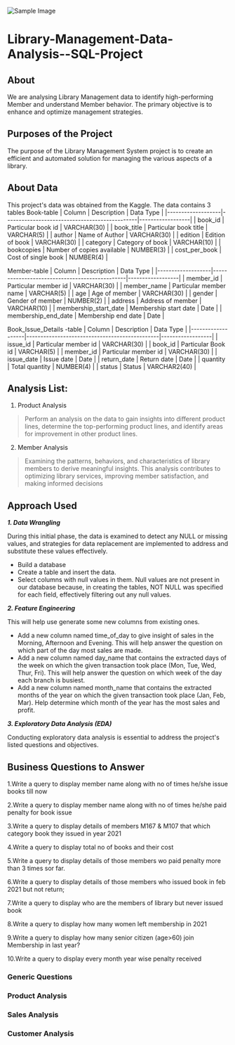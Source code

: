 ![Sample Image](https://petapixel.com/assets/uploads/2017/04/119_074_New-York-Public-Library-Reading-Room_NY-2009-BG.jpg)


# Library-Management-Data-Analysis--SQL-Project
## About
We are analysing Library Management data to identify high-performing Member and understand Member behavior. The primary objective is to enhance and optimize management strategies. 

## Purposes of the Project
The purpose of the Library Management System project is to create an efficient and automated solution for managing the various aspects of a library.

## About Data
This project's data was obtained from the Kaggle.
The data contains 3 tables
Book-table
| Column            | Description                                   | Data Type        |
|-------------------|-----------------------------------------------|------------------|
| book_id        | Particular book id                            | VARCHAR(30)      |
| book_title     | Particular book title                         | VARCHAR(5)       |
| author         | Name of Author                                | VARCHAR(30)      |
| edition        | Edition of book                               | VARCHAR(30)      |
| category       | Category of book                              | VARCHAR(10)      |
| bookcopies     | Number of copies available                     | NUMBER(3)     |
| cost_per_book  | Cost of single book                           | NUMBER(4)     |

Member-table
| Column            | Description                                   | Data Type        |
|-------------------|-----------------------------------------------|------------------|
| member_id          | Particular member id                           | VARCHAR(30)      |
| member_name        | Particular member name                         | VARCHAR(5)       |
| age                | Age of member                                  | VARCHAR(30)      |
| gender             | Gender of member                               | NUMBER(2)      |
| address                 | Address of member                         | VARCHAR(10)      |
| membership_start_date   | Membership start date                     | Date    |
| membership_end_date     | Membership end date                       | Date    |


Book_Issue_Details -table
| Column            | Description                                   | Data Type        |
|-------------------|-----------------------------------------------|------------------|
| issue_id          | Particular member id                           | VARCHAR(30)      |
| book_id            | Particular Book id                            | VARCHAR(5)       |
| member_id           | Particular  member id                      | VARCHAR(30)      |
| issue_date           | Issue date                                | Date      |
| return_date          | Return date                               | Date      |
| quantity             | Total quantity                          | NUMBER(4)    |
| status               | Status                                  | VARCHAR2(40) |



## Analysis List:

1.	Product Analysis

> Perform an analysis on the data to gain insights into different product lines, determine the top-performing product lines, and identify areas for improvement in other product lines.


2.	Member Analysis

> Examining the patterns, behaviors, and characteristics of library members to derive meaningful insights. This analysis contributes to optimizing library services, improving member satisfaction, and making informed decisions


## Approach Used
***1.	Data Wrangling***

During this initial phase, the data is examined to detect any NULL or missing values, and strategies for data replacement are implemented to address and substitute these values effectively.
- Build a database
- Create a table and insert the data.
- Select columns with null values in them. Null values are not present in our database because, in creating the tables, NOT NULL was specified for each field, effectively filtering out any null values.

***2.	Feature Engineering***

This will help use generate some new columns from existing ones.
- Add a new column named time_of_day to give insight of sales in the Morning, Afternoon and Evening. This will help answer the question on which part of the day most sales are made.
- Add a new column named day_name that contains the extracted days of the week on which the given transaction took place (Mon, Tue, Wed, Thur, Fri). This will help answer the question on which week of the day each branch is busiest.
- Add a new column named month_name that contains the extracted months of the year on which the given transaction took place (Jan, Feb, Mar). Help determine which month of the year has the most sales and profit.

***3.  Exploratory Data Analysis (EDA)***

Conducting exploratory data analysis is essential to address the project's listed questions and objectives.

## Business Questions to Answer
1.Write a query to display member name along with no of times he/she issue books till now

2.Write a query to display member name along with  no of times he/she paid penalty for book issue

3.Write a query to display details of members M167 & M107 that which category book they issued in year 2021

4.Write a query to display total no of books and their cost

5.Write a query to display details of those members wo paid penalty more than 3 times sor far.

6.Write a query to display details of those members who issued book in feb 2021 but not return;

7.Write a query to display who are the members of library but never issued book

8.Write a query to display how many women left membership in 2021

9.Write a query to display how many senior citizen (age>60) join Membership in last year?

10.Write a query to display every month year wise penalty received


### Generic Questions

### Product Analysis

### Sales Analysis

### Customer Analysis

